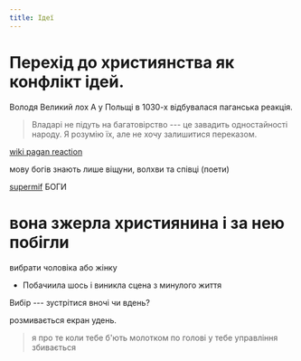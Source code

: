 ```yaml
---
title: Ідеї
---
```


# Перехід до християнства як конфлікт ідей.

Володя Великий лох
А у Польщі в 1030-х відбувалася паганська реакція.

> Владарі не підуть на багатовірство --- це
> завадить одностайності народу. Я розумію їх,
> але не хочу залишитися переказом.

[wiki pagan reaction](https://en.wikipedia.org/wiki/Pagan_reaction_in_Poland)

мову богів знають лише віщуни, волхви та співці (поети)

[supermif](https://supermif.com/slovjane/nbog_slav.html) БОГИ

# вона зжерла християнина і за нею побігли

вибрати чоловіка або жінку


- Побачиила шось і виникла сцена з минулого життя

Вибір --- зустрітися вночі чи вдень?

розмивається екран удень.

> я про те коли тебе б'ють молотком по голові у тебе управління збивається

